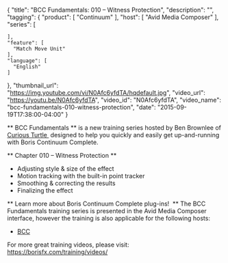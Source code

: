 {
  "title": "BCC Fundamentals: 010 – Witness Protection",
  "description": "",
  "tagging": {
    "product": [
      "Continuum"
    ],
    "host": [
      "Avid Media Composer"
    ],
    "series": [

    ],
    "feature": [
      "Match Move Unit"
    ],
    "language": [
      "English"
    ]
  },
  "thumbnail_url": "https://img.youtube.com/vi/N0Afc6yfdTA/hqdefault.jpg",
  "video_url": "https://youtu.be/N0Afc6yfdTA",
  "video_id": "N0Afc6yfdTA",
  "video_name": "bcc-fundamentals-010-witness-protection",
  "date": "2015-09-19T17:38:00-04:00"
}

** BCC Fundamentals ** is a new training series hosted by Ben Brownlee of  [ Curious Turtle ](http://www.curiousturtle.com/)  designed to help you quickly and easily get up-and-running with Boris Continuum Complete. 

** Chapter 010 – Witness Protection **

  * Adjusting style &amp; size of the effect
  * Motion tracking with the built-in point tracker
  * Smoothing &amp; correcting the results
  * Finalizing the effect

** Learn more about Boris Continuum Complete plug-ins!  ** The BCC Fundamentals training series is presented in the Avid Media Composer interface, however the training is also applicable for the following hosts:

  * [ BCC ](/products/continuum/)

For more great training videos, please visit:  [ https://borisfx.com/training/videos/ ](/training/videos/)


